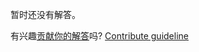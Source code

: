 
暂时还没有解答。

有兴趣[贡献你的解答](https://github.com/BFEdev/BFE.dev-solutions/blob/main/problem/implement-math-pow_zh.md)吗? [Contribute guideline](https://github.com/BFEdev/BFE.dev-solutions#how-to-contribute)

